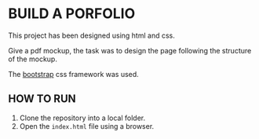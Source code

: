 # BUILD A PORFOLIO

This project has been designed using html and css.

Give a pdf mockup, the task was to design the page following the structure of the mockup.

The [bootstrap](http://getbootstrap.com) css framework was used. 

## HOW TO RUN
1. Clone the repository into a local folder.
2. Open the `index.html` file using a browser.